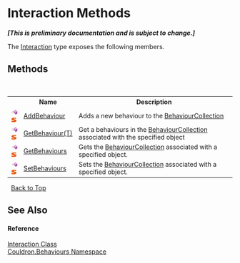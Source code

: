 # Interaction Methods
 _**\[This is preliminary documentation and is subject to change.\]**_

The <a href="T_Couldron_Behaviours_Interaction">Interaction</a> type exposes the following members.


## Methods
&nbsp;<table><tr><th></th><th>Name</th><th>Description</th></tr><tr><td>![Public method](media/pubmethod.gif "Public method")![Static member](media/static.gif "Static member")</td><td><a href="M_Couldron_Behaviours_Interaction_AddBehaviour">AddBehaviour</a></td><td>
Adds a new behaviour to the <a href="T_Couldron_Collections_BehaviourCollection">BehaviourCollection</a></td></tr><tr><td>![Public method](media/pubmethod.gif "Public method")![Static member](media/static.gif "Static member")</td><td><a href="M_Couldron_Behaviours_Interaction_GetBehaviour__1">GetBehaviour(T)</a></td><td>
Get a behaviours in the <a href="T_Couldron_Collections_BehaviourCollection">BehaviourCollection</a> associated with the specified object</td></tr><tr><td>![Public method](media/pubmethod.gif "Public method")![Static member](media/static.gif "Static member")</td><td><a href="M_Couldron_Behaviours_Interaction_GetBehaviours">GetBehaviours</a></td><td>
Gets the <a href="T_Couldron_Collections_BehaviourCollection">BehaviourCollection</a> associated with a specified object.</td></tr><tr><td>![Public method](media/pubmethod.gif "Public method")![Static member](media/static.gif "Static member")</td><td><a href="M_Couldron_Behaviours_Interaction_SetBehaviours">SetBehaviours</a></td><td>
Sets the <a href="T_Couldron_Collections_BehaviourCollection">BehaviourCollection</a> associated with a specified object.</td></tr></table>&nbsp;
<a href="#interaction-methods">Back to Top</a>

## See Also


#### Reference
<a href="T_Couldron_Behaviours_Interaction">Interaction Class</a><br /><a href="N_Couldron_Behaviours">Couldron.Behaviours Namespace</a><br />